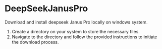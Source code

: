 # DeepSeekJanusPro
Download and install deepseek Janus Pro locally on windows system.  
1. Create a directory on your system to store the necessary files.
2. Navigate to the directory and follow the provided instructions to initiate the download process.
